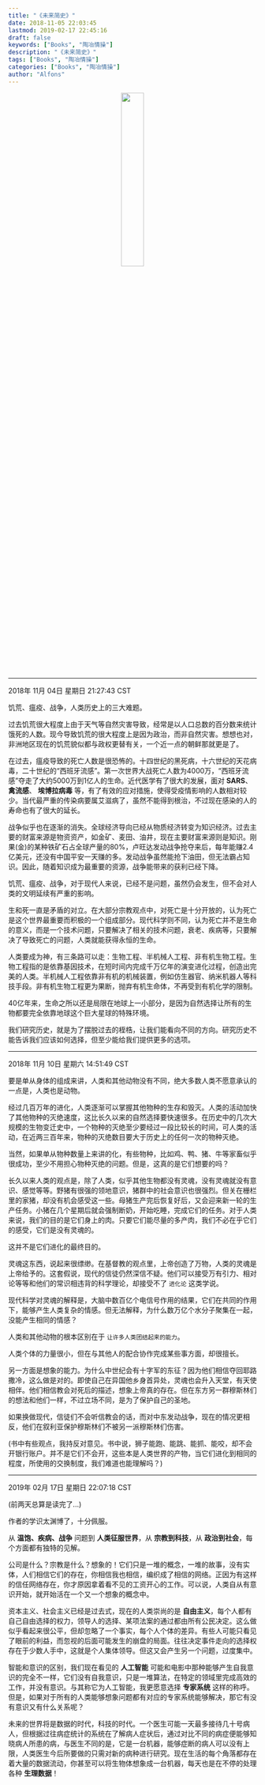 ```yaml
---
title: "《未来简史》"
date: 2018-11-05 22:03:45
lastmod: 2019-02-17 22:45:16
draft: false
keywords: ["Books", "陶冶情操"]
description: "《未来简史》"
tags: ["Books", "陶冶情操"]
categories: ["Books", "陶冶情操"]
author: "Alfons"
---
```


<div align=center>
<img src="/Image/Books/OtherBooks/未来简史.jpg" width=30% />
</div>

<!--more-->

----------------------------------
2018年 11月 04日 星期日 21:27:43 CST

饥荒、瘟疫、战争，人类历史上的三大难题。

过去饥荒很大程度上由于天气等自然灾害导致，经常是以人口总数的百分数来统计饿死的人数。现今导致饥荒的很大程度上是因为政治，而非自然灾害。想想也对，非洲地区现在的饥荒貌似都与政权更替有关，一个近一点的朝鲜那就更是了。

在过去，瘟疫导致的死亡人数是很恐怖的。十四世纪的黑死病，十六世纪的天花病毒，二十世纪的“西班牙流感”。第一次世界大战死亡人数为4000万，“西班牙流感”夺走了大约5000万到1亿人的生命。近代医学有了很大的发展，面对 **SARS**、 **禽流感**、 **埃博拉病毒** 等，有了有效的应对措施，使得受疫情影响的人数相对较少。当代最严重的传染病要属艾滋病了，虽然不能得到根治，不过现在感染的人的寿命也有了很大的延长。

战争似乎也在逐渐的消失。全球经济导向已经从物质经济转变为知识经济。过去主要的财富来源是物资资产，如金矿、麦田、油井，现在主要财富来源则是知识。刚果(金)的某种铁矿石占全球产量的80%，卢旺达发动战争抢夺来后，每年能赚2.4亿美元，还没有中国平安一天赚的多。发动战争虽然能抢下油田，但无法霸占知识。因此，随着知识成为最重要的资源，战争能带来的获利已经下降。

饥荒、瘟疫、战争，对于现代人来说，已经不是问题，虽然仍会发生，但不会对人类的文明延续有严重的影响。

生和死一直是矛盾的对立。在大部分宗教观点中，对死亡是十分开放的，认为死亡是这个世界最重要而积极的一个组成部分。现代科学则不同，认为死亡并不是生命的意义，而是一个技术问题，只要解决了相关的技术问题，衰老、疾病等，只要解决了导致死亡的问题，人类就能获得永恒的生命。

人类要成为神，有三条路可以走：生物工程、半机械人工程、非有机生物工程。生物工程指的是依靠基因技术，在短时间内完成千万亿年的演变进化过程，创造出完美的人类。半机械人工程依靠非有机的机械装置，例如仿生器官、纳米机器人等科技手段。非有机生物工程更为果断，抛弃有机生命体，不再受到有机化学的限制。

40亿年来，生命之所以还是局限在地球上一小部分，是因为自然选择让所有的生物都要完全依靠地球这个巨大星球的特殊环境。

我们研究历史，就是为了摆脱过去的桎梏，让我们能看向不同的方向。研究历史不能告诉我们应该如何选择，但至少能给我们提供更多的选项。

----------------------------------
2018年 11月 10日 星期六 14:51:49 CST

要是单从身体的组成来讲，人类和其他动物没有不同，绝大多数人类不愿意承认的一点是，人类也是动物。

经过几百万年的进化，人类逐渐可以掌握其他物种的生存和毁灭。人类的活动加快了其他物种的灭绝速度，这比长久以来的自然选择要快速很多。在历史中的几次大规模的生物变迁史中，一个物种的灭绝至少要经过一段比较长的时间，可人类的活动，在近两三百年来，物种的灭绝数目要大于历史上的任何一次的物种灭绝。

当然，如果单从物种数量上来讲的化，有些物种，比如鸡、鸭、猪、牛等家畜似乎很成功，至少不用担心物种灭绝的问题。但是，这真的是它们想要的吗？

长久以来人类的观点是，除了人类，似乎其他生物都没有灵魂，没有灵魂就没有意识、感觉等等。野猪有很强的领地意识，猪群中的社会意识也很强烈。但关在栅栏里的家猪，却没有机会感受这一些。母猪生产完后恢复好后，又会迎来新一轮的生产任务。小猪在几个星期后就会强制断奶，开始吃睡，完成它们的任务。对于人类来说，我们的目的是它们身上的肉。只要它们能尽量的多产肉，我们不必在乎它们的感受，它们是没有灵魂的。

这并不是它们进化的最终目的。

灵魂这东西，说起来很缥缈。在基督教的观点里，上帝创造了万物，人类的灵魂是上帝给予的。这套假说，现代的信徒仍然深信不疑。他们可以接受万有引力、相对论等等和他们的常识相违背的科学理论，却接受不了 `进化论` 这类学说。

现代科学对灵魂的解释是，大脑中数百亿个电信号作用的结果，它们在共同的作用下，能够产生人类复杂的情感。但无法解释，为什么数万亿个水分子聚集在一起，没能产生相同的情感？

人类和其他动物的根本区别在于 `让许多人类团结起来的能力`。

人类个体的力量很小，但在与其他人的配合协作完成某些事方面，却很擅长。

另一方面是想象的能力。为什么中世纪会有十字军的东征？因为他们相信夺回耶路撒冷，这么做是对的。即使自己在异国他乡身首异处，灵魂也会升入天堂，有天使相伴。他们相信教会对死后的描述，想象上帝真的存在。但在东方另一群穆斯林们的想法和他们一样，不过立场不同，是为了保护自己的圣地。

如果换做现代，信徒们不会听信教会的话，而对中东发动战争，现在的情况更相反，他们在叙利亚保护穆斯林们不被另一派穆斯林们伤害。

(书中有些观点，我持反对意见。书中说，狮子能跑、能跳、能抓、能咬，却不会开银行账户。并不是它们不会开，这些本是人类世界的产物，当它们进化到相同的程度，所使用的交换制度，我们难道也能理解吗？)

----------------------------------
2019年 02月 17日 星期日 22:07:18 CST

(前两天总算是读完了...)

作者的学识太渊博了，十分佩服。

从 **温饱、疾病、战争** 问题到 **人类征服世界**，从 **宗教到科技**，从 **政治到社会**，每个方面都有独特的见解。

公司是什么？宗教是什么？想象的！它们只是一堆的概念，一堆的故事，没有实体，人们相信它们的存在，你相信我也相信，编织成了相信的网络。正因为有这样的信任网络存在，你才原因拿着看不见的工资开心的工作。可以说，人类自从有意识开始，就开始活在一个又一个想象的概念中。

资本主义、社会主义已经是过去式，现在的人类崇尚的是 **自由主义**，每个人都有自己自由选择的权力，领导人的选择、某项法案的通过都由所有公民决定。这么做似乎看起来很公平，但却忽略了一个事实，每个人个体的差异。有些人可能只看见了眼前的利益，而忽视的后面可能发生的崩盘的局面。往往决定事件走向的选择权存在于少数人手中，这就是个人集体领导。但这又会产生另一个问题，过度集中。

智能和意识的区别，我们现在看见的 **人工智能** 可能和电影中那种能够产生自我意识的完全不一样，它们没有自我意识，只是一堆算法，在特定的领域里完成高效的工作，并没有意识。与其称它为人工智能，我更愿意选择 **专家系统** 这样的称呼。但是，如果对于所有的人类能够想象问题都有对应的专家系统能够解决，那它有没有意识又有什么关系呢？

未来的世界将是数据的时代，科技的时代。一个医生可能一天最多接待几十号病人，但根据过往病症统计的系统在了解病人症状后，通过对比不同的病症便能够知晓病人所患的病，与医生不同的是，它是一台机器，能够症断的病人可以没有上限，人类医生今后所要做的只需对新的病种进行研究。现在生活的每个角落都存在着大量的数据流动，你甚至可以将生物体想象成一台机器，每天也是在不停的处理各种 **生理数据**！

